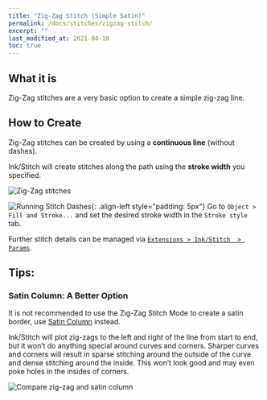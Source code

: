 ```yaml
---
title: "Zig-Zag Stitch (Simple Satin)"
permalink: /docs/stitches/zigzag-stitch/
excerpt: ""
last_modified_at: 2021-04-10
toc: true
---
```

## What it is

Zig-Zag stitches are a very basic option to create a simple zig-zag line.

## How to Create

Zig-Zag stitches can be created by using a **continuous line** (without dashes).

Ink/Stitch will create stitches along the path using the **stroke width** you specified.

![Zig-Zag stitches](/assets/images/docs/stitches-zigzag.jpg)

![Running Stitch Dashes](/assets/images/docs/simple-satin-stroke.jpg){: .align-left style="padding: 5px"}
Go to `Object > Fill and Stroke...` and set the desired stroke width in the `Stroke style` tab.

Further stitch details can be managed via [`Extensions > Ink/Stitch  > Params`](/docs/params/#stroke-params).

## Tips:

### Satin Column: A Better Option

It is not recommended to use the Zig-Zag Stitch Mode to create a satin border, use [Satin Column](/docs/stitches/satin-column/) instead.

Ink/Stitch will plot zig-zags to the left and right of the line from start to end, but it won’t do anything special around curves and corners. Sharper curves and corners will result in sparse stitching around the outside of the curve and dense stitching around the inside. This won’t look good and may even poke holes in the insides of corners.

![Compare zig-zag and satin column](/assets/images/docs/en/zig-zag-column.jpg)
